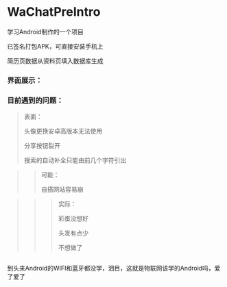 # WaChatPreIntro
学习Android制作的一个项目

已签名打包APK，可直接安装手机上

简历页数据从资料页填入数据库生成



### 界面展示：





### 目前遇到的问题：

> 表面：
>
> 头像更换安卓高版本无法使用
>
> 分享按钮裂开
>
> 搜索的自动补全只能由前几个字符引出

> > 可能：
> >
> > 自搭网站容易崩

> > > 实际：
> > >
> > > 彩蛋没想好
> > >
> > > 头发有点少
> > >
> > > 不想做了

~~~
~~~

到头来Android的WIFI和蓝牙都没学，泪目，这就是物联网该学的Android吗，爱了爱了

```
```

